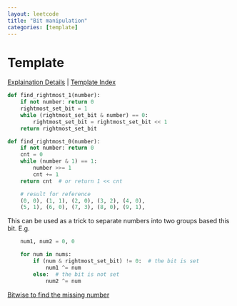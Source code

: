 ```yaml
---
layout: leetcode
title: "Bit manipulation"
categories: [template]
---
```


# Template

[Explaination Details](./summary.md) | [Template Index](../template_list.md)

```python
def find_rightmost_1(number):
    if not number: return 0
    rightmost_set_bit = 1
    while (rightmost_set_bit & number) == 0:
        rightmost_set_bit = rightmost_set_bit << 1
    return rightmost_set_bit

def find_rightmost_0(number):
    if not number: return 0
    cnt = 0
    while (number & 1) == 1:
        number >>= 1
        cnt += 1
    return cnt  # or return 1 << cnt

    # result for reference
    (0, 0), (1, 1), (2, 0), (3, 2), (4, 0),
    (5, 1), (6, 0), (7, 3), (8, 0), (9, 1),
```

This can be used as a trick to separate numbers into two groups based this bit. E.g.

```python
    num1, num2 = 0, 0

    for num in nums:
        if (num & rightmost_set_bit) != 0:  # the bit is set
            num1 ^= num
        else:  # the bit is not set
            num2 ^= num
```

[Bitwise to find the missing number](./find_missing_number.py)